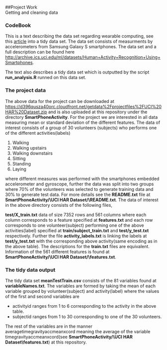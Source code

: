 ##Project Work <br/> Getting and cleaning data <br/>
### CodeBook
This is a text describing the data set regarding wearable computing, see this [article](http://www.insideactivitytracking.com/data-science-activity-tracking-and-the-battle-for-the-worlds-top-sports-brand/) into a tidy data set. The data set consists of measurments by accelerometers from Samsung Galaxy S smartphones. The data set and a full description can be found here
<http://archive.ics.uci.edu/ml/datasets/Human+Activity+Recognition+Using+Smartphones>.

The text also describes a tidy data set which is outputted by the script **run_analysis.R** runned on this data set.

### The project data
The above data for the project can be downloaded at <https://d396qusza40orc.cloudfront.net/getdata%2Fprojectfiles%2FUCI%20HAR%20Dataset.zip> and is also uploaded at this repository under the directory **SmartPhoneActivity**. For the project we are interested in all data measuring mean or standard deviation of the different features.
The data of interest consists of a group of 30 volunteers (subjects) who performs one of the different activities(labels)

1. Walking
2. Walking upstairs
3. Walking downstairs
4. Sitting
5. Standing
6. Laying

where different measures was performed with the smartphones embedded accelerometer and gyroscope, further the data was split into two groups where 70% of the volunteers was selected to generate training data and 30% to generate test data. For more details see the **README.txt** file at **SmartPhoneActivity/\UCI HAR Dataset/\README.txt**. 
The data of interest in the above directory consists of the following files,

**test/X_train.txt** data of size 7352 rows and 561 columns where each column corresponds to a feature specified at **features.txt** and each row corresponds to one volunteer(subject) performing one of the above activities(label) specified at **train/subject_train.txt** and **test/y_test.txt** respectively. Further the file **activity_labels.txt** is linking the labels at **test/y_test.txt** with the corresponding above activity(same encoding as in the above table). The descriptions for the **train.txt** files are equivalent.
Information of the 561 different features is found at **SmartPhoneActivity/\UCI HAR Dataset/\features.txt**.

### The tidy data output
The tidy data set **meanTestTrain.csv** consists of the 81 variables found at **variableNames.txt**. The variables are formed by taking the mean of each variable grouped by volunteer(subject) and activity(label) where the values of the first and second variables are

- activityid ranges from 1 to 6 corresponding to the activity in the above table.
- subjectid ranges from 1 to 30 corresponding to one of the  30 volunteers.

The rest of the variables are in the manner 
averagetimegravityaccmeanxcord meaning the average of the variable timegravityaccmeanxcord(see **SmartPhoneActivity/\UCI HAR Dataset\features.txt**) at this repository.